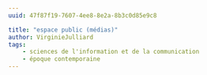 ```yaml
---
uuid: 47f87f19-7607-4ee8-8e2a-8b3c0d85e9c8

title: "espace public (médias)"
author: VirginieJulliard
tags:
    - sciences de l'information et de la communication
    - époque contemporaine
---
```

